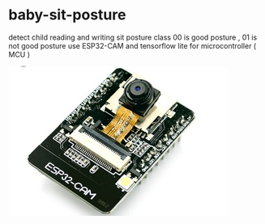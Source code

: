 # baby-sit-posture
detect child reading and writing sit posture 
class 00 is good posture , 01 is not good posture 
use ESP32-CAM and tensorflow lite for microcontroller ( MCU )


![alt_text](https://github.com/richardchiujang/baby-sit-posture/blob/main/esp32cam2022-12-28%20154945.jpg)

